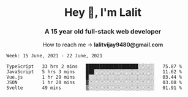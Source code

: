<h1 align="center">Hey 👋, I'm Lalit</h1>
<h3 align="center">A 15 year old full-stack web developer</h3>

<p align="center">How to reach me → <strong>lalitvijay9480@gmail.com</strong></p>

<!--START_SECTION:waka-->
```text
Week: 15 June, 2021 - 22 June, 2021

TypeScript   33 hrs 2 mins   ███████████████████░░░░░░   75.87 % 
JavaScript   5 hrs 3 mins    ███░░░░░░░░░░░░░░░░░░░░░░   11.62 % 
Vue.js       1 hr 29 mins    █░░░░░░░░░░░░░░░░░░░░░░░░   03.44 % 
JSON         1 hr 20 mins    ▓░░░░░░░░░░░░░░░░░░░░░░░░   03.08 % 
Svelte       49 mins         ▒░░░░░░░░░░░░░░░░░░░░░░░░   01.91 % 
```
<!--END_SECTION:waka-->
